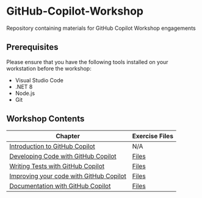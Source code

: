 # GitHub-Copilot-Workshop
Repository containing materials for GitHub Copilot Workshop engagements

## Prerequisites

Please ensure that you have the following tools installed on your workstation before the workshop:

- Visual Studio Code
- .NET 8
- Node.js
- Git

## Workshop Contents

| Chapter | Exercise Files | 
| ------- | -------------- | 
| [Introduction to GitHub Copilot](./lessons/1-Introduction-to-GitHub-Copilot/README.md) | N/A | 
| [Developing Code with GitHub Copilot](./lessons/2-Develop-Code/README.md) | [Files](./lessons/2-Develop-Code/exercise/) | 
| [Writing Tests with GitHub Copilot](./lessons/3-Testing-GitHub-Copilot/README.md) | [Files](./lessons/3-Testing-GitHub-Copilot/) |
| [Improving your code with GitHub Copilot](./lessons/4-Code-Improvements-GitHub-Copilot/README.md) | [Files](./lessons/4-Code-Improvements-GitHub-Copilot/) |
| [Documentation with GitHub Copilot](./lessons/5-Documentation-GitHub-Copilot/README.md) | [Files](./lessons/5-Documentation-GitHub-Copilot/) |

